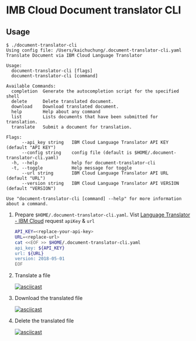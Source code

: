 # IMB Cloud Document translator CLI

## Usage

```
$ ./document-translator-cli
Using config file: /Users/kaichuchung/.document-translator-cli.yaml
Translate Document via IBM Cloud Language Translator

Usage:
  document-translator-cli [flags]
  document-translator-cli [command]

Available Commands:
  completion  Generate the autocompletion script for the specified shell
  delete      Delete translated document.
  download    Download translated document.
  help        Help about any command
  list        Lists documents that have been submitted for translation.
  translate   Submit a document for translation.

Flags:
      --api_key string   IBM Cloud Language Translator API KEY (default "API KEY")
      --config string    config file (default is $HOME/.document-translator-cli.yaml)
  -h, --help             help for document-translator-cli
  -t, --toggle           Help message for toggle
      --url string       IBM Cloud Language Translator API URL (default "URL")
      --version string   IBM Cloud Language Translator API VERSION (default "VERSION")

Use "document-translator-cli [command] --help" for more information about a command.
```

1. Prepare `$HOME/.document-translator-cli.yaml`. Vist [Language Translator - IBM Cloud](https://cloud.ibm.com/catalog/services/language-translator) request `apiKey` & `url`

    ```bash
    API_KEY=<replace-your-api-key>
    URL=<replace-url>
    cat <<EOF >> $HOME/.document-translator-cli.yaml
    api_key: ${API_KEY}
    url: ${URL}
    version: 2018-05-01
    EOF
    ```

2. Translate a file

    [![asciicast](https://asciinema.org/a/470659.svg)](https://asciinema.org/a/470659)

3. Download the translated file

    [![asciicast](https://asciinema.org/a/470658.svg)](https://asciinema.org/a/470658)

4. Delete the translated file

    [![asciicast](https://asciinema.org/a/hBzXiWXwux6aYlBRVP3YuYqKj.svg)](https://asciinema.org/a/hBzXiWXwux6aYlBRVP3YuYqKj)
